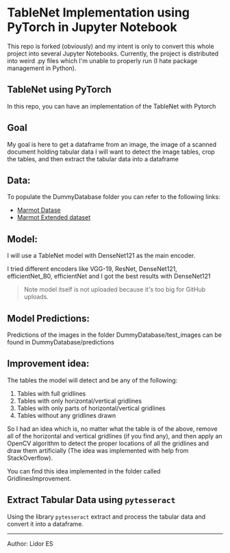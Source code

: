 # TableNet Implementation using PyTorch in Jupyter Notebook
This repo is forked (obviously) and my intent is only to convert this whole project into several Jupyter Notebooks. Currently, the project is distributed into weird .py files which I'm unable to properly run (I hate package management in Python).

## TableNet using PyTorch

In this repo, you can have an implementation of the TableNet with Pytorch

## Goal

My goal is here to get a dataframe from an image, the image of a scanned document holding tabular data I will want to detect the image tables, crop the tables, and then extract the tabular data into a dataframe

## Data:

To populate the DummyDatabase folder you can refer to the following links:
 - [Marmot Datase](https://www.icst.pku.edu.cn/cpdp/docs/20190424190300041510.zip)
 - [Marmot Extended dataset](https://drive.google.com/drive/folders/1QZiv5RKe3xlOBdTzuTVuYRxixemVIODp)

## Model:

I will use a TableNet model with DenseNet121 as the main encoder.

I tried different encoders like VGG-19, ResNet, DenseNet121, efficientNet_B0, efficientNet and I got the best results with DenseNet121

> Note model itself is not uploaded because it's too big for GitHub uploads.

## Model Predictions:

Predictions of the images in the folder DummyDatabase/test_images can be found in DummyDatabase/predictions

## Improvement idea:

The tables the model will detect and be any of the following:
1) Tables with full gridlines
2) Tables with only horizontal/vertical gridlines
3) Tables with only parts of horizontal/vertical gridlines
4) Tables without any gridlines drawn

So I had an idea which is, no matter what the table is of the above, remove all of the horizontal and vertical gridlines (if you find any), and then apply an OpenCV algorithm to detect the proper locations of all the gridlines and draw them artificially (The idea was implemented with help from StackOverflow).

You can find this idea implemented in the folder called GridlinesImprovement.

## Extract Tabular Data using `pytesseract`

Using the library `pytesseract` extract and process the tabular data and convert it into a dataframe.

_____________________________________________________________________________________________________________________________________

Author: Lidor ES
